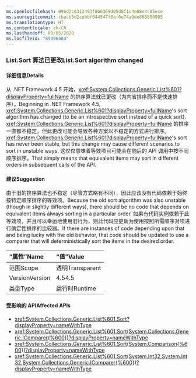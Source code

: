 ```yaml
---
ms.openlocfilehash: 09bd2c6312493f8b6369d05d8f1c4e88e4c05ece
ms.sourcegitcommit: cbacb5d2cebbf044547f6af6e74a9de866800985
ms.translationtype: HT
ms.contentlocale: zh-CN
ms.lasthandoff: 09/05/2020
ms.locfileid: "89496484"
---
```

### <a name="listsort-algorithm-changed"></a><span data-ttu-id="af8aa-101">List.Sort 算法已更改</span><span class="sxs-lookup"><span data-stu-id="af8aa-101">List.Sort algorithm changed</span></span>

#### <a name="details"></a><span data-ttu-id="af8aa-102">详细信息</span><span class="sxs-lookup"><span data-stu-id="af8aa-102">Details</span></span>

<span data-ttu-id="af8aa-103">从 .NET Framework 4.5 开始，<xref:System.Collections.Generic.List%601?displayProperty=fullName> 的排序算法就已更改（为内省排序而不是快速排序）。</span><span class="sxs-lookup"><span data-stu-id="af8aa-103">Beginning in .NET Framework 4.5, <xref:System.Collections.Generic.List%601?displayProperty=fullName>'s sort algorithm has changed (to be an introspective sort instead of a quick sort).</span></span> <span data-ttu-id="af8aa-104"><xref:System.Collections.Generic.List%601?displayProperty=fullName> 的排序一直都不稳定，但此更改可能会导致各种方案以不稳定的方式进行排序。</span><span class="sxs-lookup"><span data-stu-id="af8aa-104"><xref:System.Collections.Generic.List%601?displayProperty=fullName>'s sort has never been stable, but this change may cause different scenarios to sort in unstable ways.</span></span> <span data-ttu-id="af8aa-105">这仅仅意味着等效项目可能会在随后的 API 调用中按不同顺序排序。</span><span class="sxs-lookup"><span data-stu-id="af8aa-105">That simply means that equivalent items may sort in different orders in subsequent calls of the API.</span></span>

#### <a name="suggestion"></a><span data-ttu-id="af8aa-106">建议</span><span class="sxs-lookup"><span data-stu-id="af8aa-106">Suggestion</span></span>

<span data-ttu-id="af8aa-107">由于旧的排序算法也不稳定（尽管方式略有不同），因此应该没有代码依赖于始终按特定顺序排序的等效项。</span><span class="sxs-lookup"><span data-stu-id="af8aa-107">Because the old sort algorithm was also unstable (though in slightly different ways), there should be no code that depends on equivalent items always sorting in a particular order.</span></span> <span data-ttu-id="af8aa-108">如果有代码实例依赖于此等效项，并且可以幸运地使用旧行为，则此代码应更新为使用按照所需顺序对项进行确定性排序的比较器。</span><span class="sxs-lookup"><span data-stu-id="af8aa-108">If there are instances of code depending upon that and being lucky with the old behavior, that code should be updated to use a comparer that will deterministically sort the items in the desired order.</span></span>

| <span data-ttu-id="af8aa-109">“属性”</span><span class="sxs-lookup"><span data-stu-id="af8aa-109">Name</span></span>    | <span data-ttu-id="af8aa-110">“值”</span><span class="sxs-lookup"><span data-stu-id="af8aa-110">Value</span></span>       |
|:--------|:------------|
| <span data-ttu-id="af8aa-111">范围</span><span class="sxs-lookup"><span data-stu-id="af8aa-111">Scope</span></span>   |<span data-ttu-id="af8aa-112">透明</span><span class="sxs-lookup"><span data-stu-id="af8aa-112">Transparent</span></span>|
|<span data-ttu-id="af8aa-113">Version</span><span class="sxs-lookup"><span data-stu-id="af8aa-113">Version</span></span>|<span data-ttu-id="af8aa-114">4.5</span><span class="sxs-lookup"><span data-stu-id="af8aa-114">4.5</span></span>|
|<span data-ttu-id="af8aa-115">类型</span><span class="sxs-lookup"><span data-stu-id="af8aa-115">Type</span></span>|<span data-ttu-id="af8aa-116">运行时</span><span class="sxs-lookup"><span data-stu-id="af8aa-116">Runtime</span></span>|

#### <a name="affected-apis"></a><span data-ttu-id="af8aa-117">受影响的 API</span><span class="sxs-lookup"><span data-stu-id="af8aa-117">Affected APIs</span></span>

- <xref:System.Collections.Generic.List%601.Sort?displayProperty=nameWithType>
- <xref:System.Collections.Generic.List%601.Sort(System.Collections.Generic.IComparer{%600})?displayProperty=nameWithType>
- <xref:System.Collections.Generic.List%601.Sort(System.Comparison{%600})?displayProperty=nameWithType>
- <xref:System.Collections.Generic.List%601.Sort(System.Int32,System.Int32,System.Collections.Generic.IComparer{%600})?displayProperty=nameWithType>

<!--

#### Affected APIs

- ``M:System.Collections.Generic.List`1.Sort``
- ``M:System.Collections.Generic.List`1.Sort(System.Collections.Generic.IComparer{`0})``
- ``M:System.Collections.Generic.List`1.Sort(System.Comparison{`0})``
- ``M:System.Collections.Generic.List`1.Sort(System.Int32,System.Int32,System.Collections.Generic.IComparer{`0})``

-->
